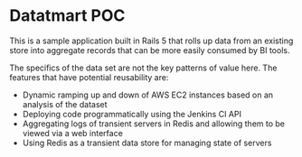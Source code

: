 # Datatmart POC

This is a sample application built in Rails 5 that rolls up data from an existing store into aggregate records that can be more easily consumed by BI tools.

The specifics of the data set are not the key patterns of value here. The features that have potential reusability are:

* Dynamic ramping up and down of AWS EC2 instances based on an analysis of the dataset
* Deploying code programmatically using the Jenkins CI API
* Aggregating logs of transient servers in Redis and allowing them to be viewed via a web interface
* Using Redis as a transient data store for managing state of servers
